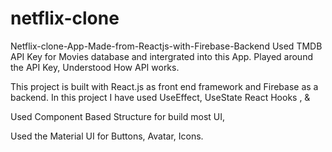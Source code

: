 # netflix-clone
Netflix-clone-App-Made-from-Reactjs-with-Firebase-Backend
Used TMDB API Key for Movies database and intergrated into this App. Played around the API Key, Understood How API works.

This project is built with React.js as front end framework and Firebase as a backend. In this project I have used UseEffect, UseState React Hooks , &

Used Component Based Structure for build most UI,

Used the Material UI for Buttons, Avatar, Icons.
